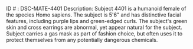 ID # : DSC-MATE-4401
Description: Subject 4401 is a humanoid female of the species Homo sapiens. The subject is 5'6" and has distinctive facial features, including purple lips and green-edged curls. The subject's green skin and cross earrings are abnormal, yet appear natural for the subject. Subject carries a gas mask as part of fashion choice, but often uses it to protect themselves from any potentially dangerous chemicals.